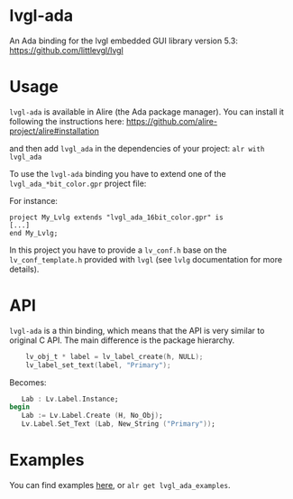 # lvgl-ada

An Ada binding for the lvgl embedded GUI library version 5.3:
https://github.com/littlevgl/lvgl

# Usage

`lvgl-ada` is available in Alire (the Ada package manager). You can install it
following the instructions here:
https://github.com/alire-project/alire#installation

and then add `lvgl_ada` in the dependencies of your project:
`alr with lvgl_ada`

To use the `lvgl-ada` binding you have to extend one of the
`lvgl_ada_*bit_color.gpr` project file:

For instance:
```
project My_Lvlg extends "lvgl_ada_16bit_color.gpr" is
[...]
end My_Lvlg;
```

In this project you have to provide a `lv_conf.h` base on the
`lv_conf_template.h` provided with `lvgl` (see `lvlg` documentation for more
details).

# API

`lvgl-ada` is a thin binding, which means that the API is very similar to
original C API. The main difference is the package hierarchy.

```c
    lv_obj_t * label = lv_label_create(h, NULL);
    lv_label_set_text(label, "Primary");
```
Becomes:
```ada
   Lab : Lv.Label.Instance;
begin
   Lab := Lv.Label.Create (H, No_Obj);
   Lv.Label.Set_Text (Lab, New_String ("Primary"));
```

# Examples

You can find examples [here](https://github.com/Fabien-Chouteau/lvgl-ada-examples),
or `alr get lvgl_ada_examples`.
